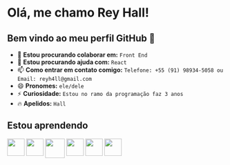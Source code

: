 # Olá, me chamo Rey Hall!
## Bem vindo ao meu perfil GitHub 👋

- 👯 **Estou procurando colaborar em:** `Front End`
- 🤔 **Estou procurando ajuda com:** `React`
- 📫 **Como entrar em contato comigo:** `Telefone: +55 (91) 98934-5058 ou Email: reyh4ll@gmail.com`
- 😄 **Pronomes:** `ele/dele`
- ⚡ **Curiosidade:** `Estou no ramo da programação faz 3 anos`
- 🔥 **Apelidos:** `Hall`

## Estou aprendendo
<div style="display: flex;">
  <img src="https://cdn.jsdelivr.net/gh/devicons/devicon/icons/html5/html5-original.svg" width=40 height=40 /> &nbsp;
  <img src="https://cdn.jsdelivr.net/gh/devicons/devicon/icons/css3/css3-original.svg" width=40 height=40 /> &nbsp;
  <img src="https://cdn.jsdelivr.net/gh/devicons/devicon/icons/bootstrap/bootstrap-original.svg" width=45 height=45 /> &nbsp;
  <img src="https://cdn.jsdelivr.net/gh/devicons/devicon/icons/javascript/javascript-original.svg" width=40 height=40/> &nbsp;
  <img src="https://cdn.jsdelivr.net/gh/devicons/devicon/icons/react/react-original.svg" width=40 height=40 /> &nbsp;   
  <img src="https://cdn.jsdelivr.net/gh/devicons/devicon/icons/git/git-original.svg" width=40 height=40 />
</div>
